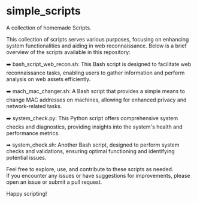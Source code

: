 # simple_scripts
A collection of homemade Scripts. 

This collection of scripts serves various purposes, focusing on enhancing system functionalities and aiding in web reconnaissance. Below is a brief overview of the scripts available in this repository:

➡️ bash_script_web_recon.sh: This Bash script is designed to facilitate web reconnaissance tasks, enabling users to gather information and perform analysis on web assets efficiently.

➡️ mach_mac_changer.sh: A Bash script that provides a simple means to change MAC addresses on machines, allowing for enhanced privacy and network-related tasks.

➡️ system_check.py: This Python script offers comprehensive system checks and diagnostics, providing insights into the system's health and performance metrics.

➡ system_check.sh: Another Bash script, designed to perform system checks and validations, ensuring optimal functioning and identifying potential issues.

Feel free to explore, use, and contribute to these scripts as needed.  
If you encounter any issues or have suggestions for improvements, please open an issue or submit a pull request.

Happy scripting!
